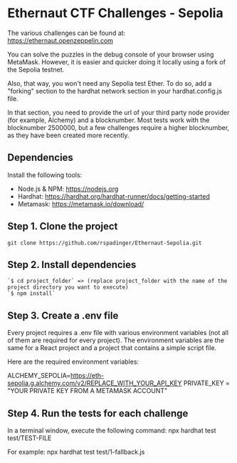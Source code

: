 # Ethernaut CTF Challenges - Sepolia

The various challenges can be found at: https://ethernaut.openzeppelin.com

You can solve the puzzles in the debug console of your browser using MetaMask. However, it is easier and quicker doing it locally using a fork of the Sepolia testnet.

Also, that way, you won't need any Sepolia test Ether. To do so, add a "forking" section to the hardhat network section in your hardhat.config.js file.

In that section, you need to provide the url of your third party node provider (for example, Alchemy) and a blocknumber. Most tests work with the blocknumber 2500000, but a few challenges require a higher blocknumber, as they have been created more recently.

## Dependencies

Install the following tools:

-   Node.js & NPM: https://nodejs.org
-   Hardhat: https://hardhat.org/hardhat-runner/docs/getting-started
-   Metamask: https://metamask.io/download/

## Step 1. Clone the project

`git clone https://github.com/rspadinger/Ethernaut-Sepolia.git`

## Step 2. Install dependencies

```
`$ cd project_folder` => (replace project_folder with the name of the project directory you want to execute)
`$ npm install`
```

## Step 3. Create a .env file

Every project requires a .env file with various environment variables (not all of them are required for every project).
The environment variables are the same for a React project and a project that contains a simple script file.

Here are the required environment variables:

ALCHEMY_SEPOLIA=https://eth-sepolia.g.alchemy.com/v2/REPLACE_WITH_YOUR_API_KEY
PRIVATE_KEY = "YOUR PRIVATE KEY FROM A METAMASK ACCOUNT"

## Step 4. Run the tests for each challenge

In a terminal window, execute the following command: npx hardhat test test/TEST-FILE

For example: npx hardhat test test/1-fallback.js
